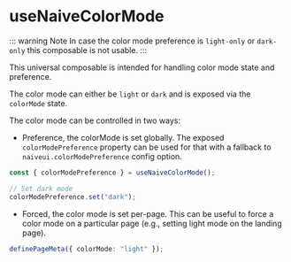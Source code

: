 # useNaiveColorMode

::: warning Note
In case the color mode preference is `light-only` or `dark-only` this composable is not usable.
:::

This universal composable is intended for handling color mode state and preference.

The color mode can either be `light` or `dark` and is exposed via the `colorMode` state.

The color mode can be controlled in two ways:

- Preference, the colorMode is set globally. The exposed `colorModePreference` property can be used for that with a fallback to `naiveui.colorModePreference` config option.

```ts
const { colorModePreference } = useNaiveColorMode();

// Set dark mode
colorModePreference.set("dark");
```

- Forced, the color mode is set per-page. This can be useful to force a color mode on a particular page (e.g., setting light mode on the landing page).

```ts
definePageMeta({ colorMode: "light" });
```
